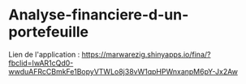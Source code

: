 # Analyse-financiere-d-un-portefeuille

Lien de l'application : https://marwarezig.shinyapps.io/fina/?fbclid=IwAR1cQd0-wwduAFRcCBmkFe1BopyVTWLo8j38vW1qpHPWnxanpM6pY-Jx2Aw
